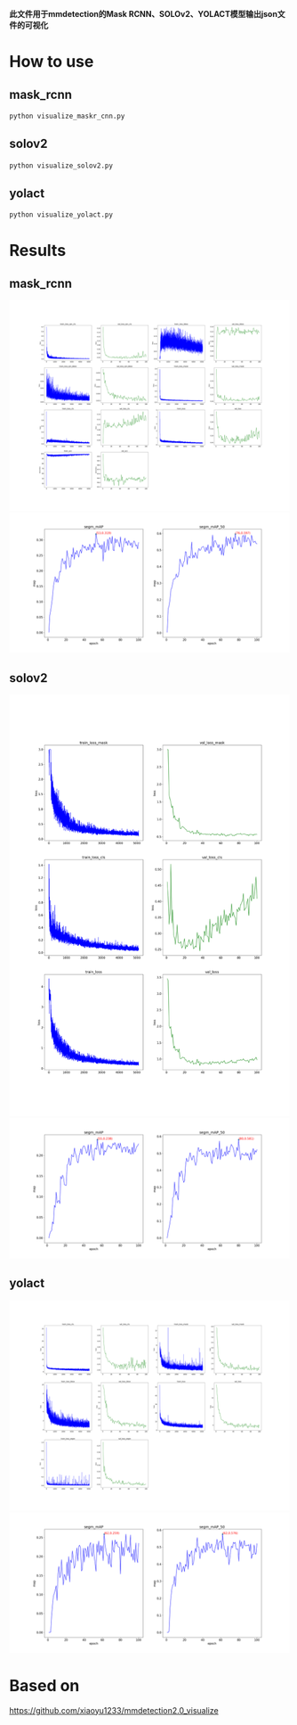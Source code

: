 **此文件用于mmdetection的Mask RCNN、SOLOv2、YOLACT模型输出json文件的可视化**

# How to use
## mask_rcnn
```bash
python visualize_maskr_cnn.py
```
## solov2
```bash
python visualize_solov2.py
```
## yolact
```bash
python visualize_yolact.py
```

# Results
## mask_rcnn
![image](https://github.com/1023280072/visualize_for_mmdetection/blob/main/examples/mask_rcnn.json_loss.png)
![image](https://github.com/1023280072/visualize_for_mmdetection/blob/main/examples/mask_rcnn.json_map.png)
## solov2
![image](https://github.com/1023280072/visualize_for_mmdetection/blob/main/examples/solov2.json_loss.png)
![image](https://github.com/1023280072/visualize_for_mmdetection/blob/main/examples/solov2.json_map.png)
## yolact
![image](https://github.com/1023280072/visualize_for_mmdetection/blob/main/examples/yolact.json_loss.png)
![image](https://github.com/1023280072/visualize_for_mmdetection/blob/main/examples/yolact.json_map.png)

# Based on
https://github.com/xiaoyu1233/mmdetection2.0_visualize
